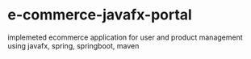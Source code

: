 # e-commerce-javafx-portal
implemeted ecommerce application for user and product management using javafx, spring, springboot, maven

